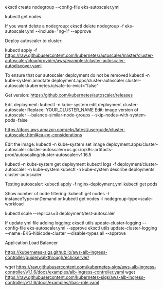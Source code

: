 eksctl create nodegroup --config-file eks-autoscaler.yml

kubectl get nodes

If you want delete a nodegroup:
eksctl delete nodegroup -f eks-autoscaler.yml --include="ng-1" --approve

Deploy autoscaler to cluster:

kubectl apply -f https://raw.githubusercontent.com/kubernetes/autoscaler/master/cluster-autoscaler/cloudprovider/aws/examples/cluster-autoscaler-autodiscover.yaml

To ensure that our autoscaler deployment do not be removed
kubectl -n kube-system annotate deployment.apps/cluster-autoscaler cluster-autoscaler.kubernetes.io/safe-to-evict="false" 

Get version:
https://github.com/kubernetes/autoscaler/releases

Edit deployment:
kubectl -n kube-system edit deployment cluster-autoscaler
  Replace: YOUR_CLUSTER_NAME
  Edit: image version of autoscaler
  --balance-similar-node-groups
  --skip-nodes-with-system-pods=false


https://docs.aws.amazon.com/eks/latest/userguide/cluster-autoscaler.html#ca-ng-considerations

Edit the image:
kubectl -n kube-system set image deployment.apps/cluster-autoscaler cluster-autoscaler=us.gcr.io/k8s-artifacts-prod/autoscaling/cluster-autoscaler:v1.16.5


kubectl -n kube-system get deployment
kubectl logs -f deployment/cluster-autoscaler -n kube-system
kubectl -n kube-system describe deployments cluster-autoscaler

Testing autoscaler:
kubectl apply -f nginx-deployment.yml
kubectl get pods

Show number of node filtering:
kubectl get nodes -l instanceType=onDemand 
or 
kubectl get nodes -l nodegroup-type=scale-workload 

kubectl scale --replicas=3 deployment/test-autoscaler


If update yml file adding logging:
eksctl utils update-cluster-logging --config-file eks-autoscaler.yml --approve
eksctl utils update-cluster-logging --name=EKS-hibicode-cluster --disable-types all --approve


Application Load Balancer

https://kubernetes-sigs.github.io/aws-alb-ingress-controller/guide/walkthrough/echoserver/

wget https://raw.githubusercontent.com/kubernetes-sigs/aws-alb-ingress-controller/v1.1.6/docs/examples/alb-ingress-controller.yaml
wget https://raw.githubusercontent.com/kubernetes-sigs/aws-alb-ingress-controller/v1.1.6/docs/examples/rbac-role.yaml

